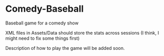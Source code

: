 # Comedy-Baseball
Baseball game for a comedy show

XML files in Assets/Data should store the stats across sessions (I think, I might need to fix some things first)

Description of how to play the game will be added soon.
